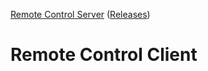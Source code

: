 [Remote Control Server](https://github.com/Tum4ik/remote-control-server) ([Releases](https://github.com/Tum4ik/remote-control-server/releases))
# Remote Control Client
